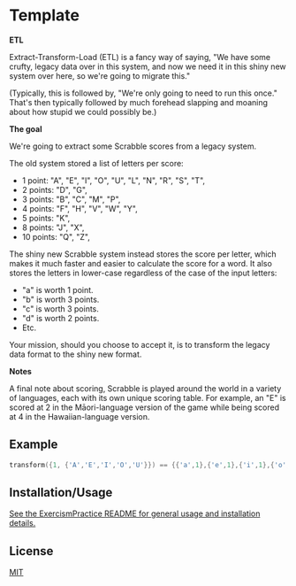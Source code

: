 # Template

**ETL**

Extract-Transform-Load (ETL) is a fancy way of saying, "We have some crufty, legacy data over in this system, and now we need it in this shiny new system over here, so we're going to migrate this."

(Typically, this is followed by, "We're only going to need to run this once." That's then typically followed by much forehead slapping and moaning about how stupid we could possibly be.)

**The goal**

We're going to extract some Scrabble scores from a legacy system.

The old system stored a list of letters per score:

* 1 point: "A", "E", "I", "O", "U", "L", "N", "R", "S", "T",
* 2 points: "D", "G",
* 3 points: "B", "C", "M", "P",
* 4 points: "F", "H", "V", "W", "Y",
* 5 points: "K",
* 8 points: "J", "X",
* 10 points: "Q", "Z",

The shiny new Scrabble system instead stores the score per letter, which makes it much faster and easier to calculate the score for a word. It also stores the letters in lower-case regardless of the case of the input letters:

* "a" is worth 1 point.
* "b" is worth 3 points.
* "c" is worth 3 points.
* "d" is worth 2 points.
* Etc.

Your mission, should you choose to accept it, is to transform the legacy data format to the shiny new format.

**Notes**

A final note about scoring, Scrabble is played around the world in a variety of languages, each with its own unique scoring table. For example, an "E" is scored at 2 in the Māori-language version of the game while being scored at 4 in the Hawaiian-language version.

## Example

```cpp
transform({1, {'A','E','I','O','U'}}) == {{'a',1},{'e',1},{'i',1},{'o',1},{'u',1}};
```

## Installation/Usage

[See the ExercismPractice README for general usage and installation details.](https://github.com/Lignite17/ExercismPractice/blob/main/README.md)

## License
[MIT](https://choosealicense.com/licenses/mit/)
